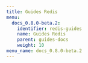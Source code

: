 ```yaml
---
title: Guides Redis
menu:
  docs_0.8.0-beta.2:
    identifier: redis-guides
    name: Guides Redis
    parent: guides-docs
    weight: 10
menu_name: docs_0.8.0-beta.2
---
```

